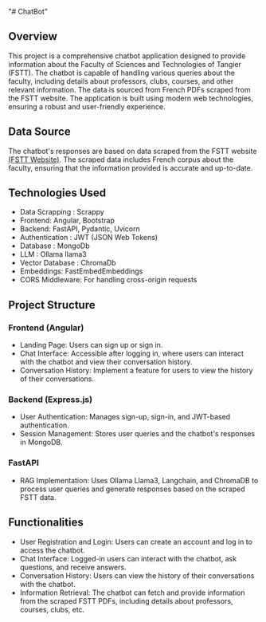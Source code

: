 "# ChatBot" 

## Overview

This project is a comprehensive chatbot application designed to provide information about the Faculty of Sciences and Technologies of Tangier (FSTT). The chatbot is capable of handling various queries about the faculty, including details about professors, clubs, courses, and other relevant information. The data is sourced from French PDFs scraped from the FSTT website. The application is built using modern web technologies, ensuring a robust and user-friendly experience.

## Data Source

The chatbot's responses are based on data scraped from the FSTT website [(FSTT Website)](https://fstt.ac.ma/Portail2023/). The scraped data includes French corpus about the faculty, ensuring that the information provided is accurate and up-to-date.

## Technologies Used

- Data Scrapping : Scrappy
- Frontend: Angular, Bootstrap
- Backend: FastAPI, Pydantic, Uvicorn
- Authentication : JWT (JSON Web Tokens)
- Database : MongoDb
- LLM : Ollama llama3
- Vector Database : ChromaDb
- Embeddings: FastEmbedEmbeddings
- CORS Middleware: For handling cross-origin requests

## Project Structure

### Frontend (Angular)

- Landing Page: Users can sign up or sign in.
- Chat Interface: Accessible after logging in, where users can interact with the chatbot and view their conversation history.
- Conversation History: Implement a feature for users to view the history of their conversations.

### Backend (Express.js)
- User Authentication: Manages sign-up, sign-in, and JWT-based authentication.
- Session Management: Stores user queries and the chatbot's responses in MongoDB.

### FastAPI
- RAG Implementation: Uses Ollama Llama3, Langchain, and ChromaDB to process user queries and generate responses based on the scraped FSTT data.

## Functionalities
- User Registration and Login: Users can create an account and log in to access the chatbot.
- Chat Interface: Logged-in users can interact with the chatbot, ask questions, and receive answers.
- Conversation History: Users can view the history of their conversations with the chatbot.
- Information Retrieval: The chatbot can fetch and provide information from the scraped FSTT PDFs, including details about professors, courses, clubs, etc.

